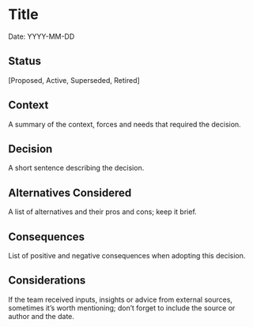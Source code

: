 # Title

Date: YYYY-MM-DD

## Status

[Proposed, Active, Superseded, Retired]

## Context

A summary of the context, forces and needs that required the decision.

## Decision

A short sentence describing the decision.

## Alternatives Considered

A list of alternatives and their pros and cons; keep it brief.

## Consequences

List of positive and negative consequences when adopting this decision.

## Considerations

If the team received inputs, insights or advice from external sources, sometimes it’s worth mentioning; don’t forget to include the source or author and the date.

